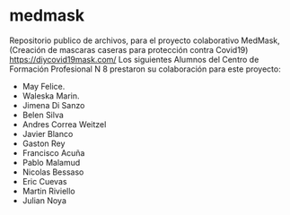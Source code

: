 # medmask
Repositorio publico de archivos, para el proyecto colaborativo MedMask, (Creación de mascaras caseras para protección contra Covid19)  https://diycovid19mask.com/
Los siguientes Alumnos del Centro de Formación Profesional N 8 prestaron su colaboración para este proyecto: 
- May Felice.
- Waleska Marin.
- Jimena Di Sanzo
- Belen Silva
- Andres Correa Weitzel
- Javier Blanco
- Gaston Rey
- Francisco Acuña
- Pablo Malamud
- Nicolas Bessaso
- Eric Cuevas
- Martin Riviello
- Julian Noya

